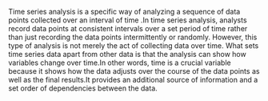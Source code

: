 
Time series analysis is a specific way of analyzing a sequence of data points collected over an interval of time .In time series analysis, analysts record data points at consistent intervals over a set period of time rather than just recording the data points intermittently or randomly. However, this type of analysis is not merely the act of collecting data over time. What sets time series data apart from other data is that the analysis can show how variables change over time.In other words, time is a crucial variable because it shows how the data adjusts over the course of the data points as well as the final results.It provides an additional source of information and a set order of dependencies between the data. 

